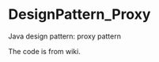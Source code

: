 DesignPattern_Proxy
===================

Java design pattern: proxy pattern

The code is from wiki.
